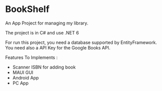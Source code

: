 # BookShelf

An App Project for managing my library.

The project is in C# and use .NET 6

For run this project, you need a database supported by EntityFramework.
You need also a API Key for the Google Books API.

Features To Implements :
 - Scanner ISBN for adding book
 - MAUI GUI
 - Android App
 - PC App
